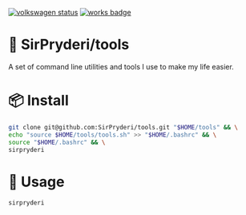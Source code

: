 [![volkswagen status](https://auchenberg.github.io/volkswagen/volkswargen_ci.svg?v=1)](https://github.com/auchenberg/volkswagen)
[![works badge](https://cdn.rawgit.com/pscadiz/works-on-my-machine/master/badge.svg)](https://github.com/pscadiz/works-on-my-machine)

# :wrench: SirPryderi/tools
A set of command line utilities and tools I use to make my life easier. 

# :package: Install

```bash
git clone git@github.com:SirPryderi/tools.git "$HOME/tools" && \
echo "source $HOME/tools/tools.sh" >> "$HOME/.bashrc" && \
source "$HOME/.bashrc" && \
sirpryderi
```
# :wine_glass: Usage

```bash
sirpryderi
```
